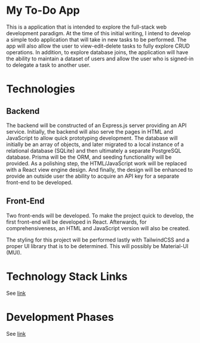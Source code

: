 # My To-Do App

This is a application that is intended to explore the full-stack web development paradigm.  At the time of this initial writing, I intend to develop a simple todo application that will take in new tasks to be performed.  The app will also allow the user to view-edit-delete tasks to fully explore CRUD operations.  In addition, to explore database joins, the application will have the ability to maintain a dataset of users and allow the user who is signed-in to delegate a task to another user.

# Technologies

## Backend

The backend will be constructed of an Express.js server providing an API service.  Initially, the backend will also serve the pages in HTML and JavaScript to allow quick prototyping development.  The database will initially be an array of objects, and later migrated to a local instance of a relational database (SQLite) and then ultimately a separate PostgreSQL database.  Prisma will be the ORM, and seeding functionality will be provided.  As a polishing step, the HTML/JavaScript work will be replaced with a React view engine design.  And finally, the design will be enhanced to provide an outside user the ability to acquire an API key for a separate front-end to be developed.

## Front-End

Two front-ends will be developed.  To make the project quick to develop, the first front-end will be developed in React.  Afterwards, for comprehensiveness, an HTML and JavaScript version will also be created.

The styling for this project will be performed lastly with TailwindCSS and a proper UI library that is to be determined.  This will possibly be Material-UI (MUI).

# Technology Stack Links
See [link](https://github.com/sagreenxyz/mytodo/wiki/Technologies#technology-stack-links)

# Development Phases

See [link](https://github.com/sagreenxyz/mytodo/wiki/Project-Progress#project-plan)
